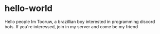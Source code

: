 # hello-world

Hello people
Im Tooruw, a brazillian boy interested in programming discord bots.
If you're interessed, join in my server and come be my friend
